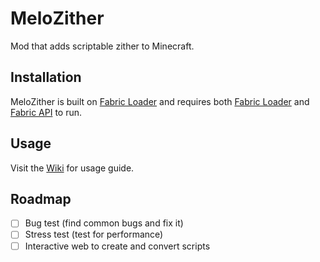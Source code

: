 # MeloZither

Mod that adds scriptable zither to Minecraft.

## Installation

MeloZither is built on [Fabric Loader](https://fabricmc.net/) and requires both [Fabric Loader](https://fabricmc.net/) and  [Fabric API](https://www.curseforge.com/minecraft/mc-mods/fabric-api) to run.

## Usage

Visit the [Wiki](https://github.com/hisazakura/melozither/wiki) for usage guide.

## Roadmap

- [ ] Bug test (find common bugs and fix it)
- [ ] Stress test (test for performance)
- [ ] Interactive web to create and convert scripts
